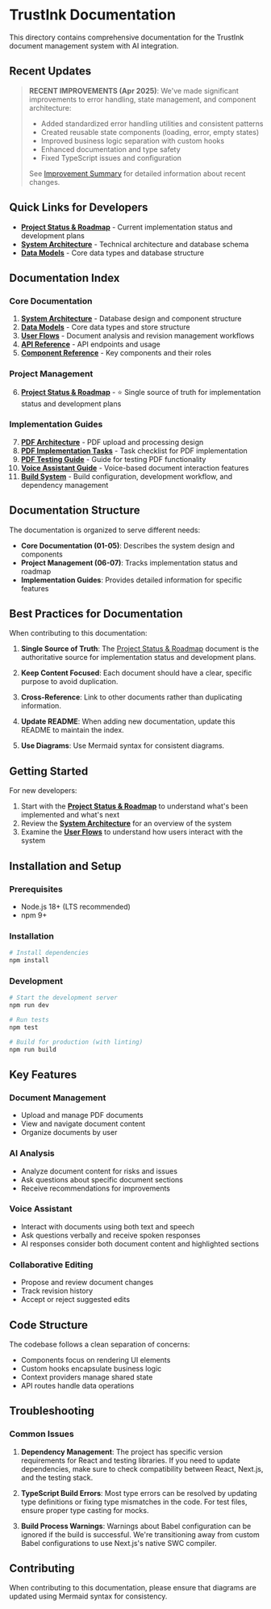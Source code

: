 # TrustInk Documentation

This directory contains comprehensive documentation for the TrustInk document management system with AI integration.

## Recent Updates

> **RECENT IMPROVEMENTS (Apr 2025)**:
> We've made significant improvements to error handling, state management, and component architecture:
> - Added standardized error handling utilities and consistent patterns
> - Created reusable state components (loading, error, empty states)
> - Improved business logic separation with custom hooks
> - Enhanced documentation and type safety
> - Fixed TypeScript issues and configuration
> 
> See [Improvement Summary](./improvement-summary.md) for detailed information about recent changes.

## Quick Links for Developers

- **[Project Status & Roadmap](./07-development-roadmap.md)** - Current implementation status and development plans
- **[System Architecture](./01-system-architecture.md)** - Technical architecture and database schema
- **[Data Models](./02-data-models.md)** - Core data types and database structure

## Documentation Index

### Core Documentation

1. **[System Architecture](./01-system-architecture.md)** - Database design and component structure
2. **[Data Models](./02-data-models.md)** - Core data types and store structure
3. **[User Flows](./03-user-flows.md)** - Document analysis and revision management workflows
4. **[API Reference](./04-api-reference.md)** - API endpoints and usage
5. **[Component Reference](./05-component-reference.md)** - Key components and their roles

### Project Management

6. **[Project Status & Roadmap](./07-development-roadmap.md)** - ⭐ Single source of truth for implementation status and development plans

### Implementation Guides

7. **[PDF Architecture](./pdf-architecture.md)** - PDF upload and processing design
8. **[PDF Implementation Tasks](./pdf-implementation-tasks.md)** - Task checklist for PDF implementation
9. **[PDF Testing Guide](./pdf-testing-guide.md)** - Guide for testing PDF functionality
10. **[Voice Assistant Guide](./voice-assistant-guide.md)** - Voice-based document interaction features
11. **[Build System](./build-system.md)** - Build configuration, development workflow, and dependency management

## Documentation Structure

The documentation is organized to serve different needs:

- **Core Documentation (01-05)**: Describes the system design and components
- **Project Management (06-07)**: Tracks implementation status and roadmap
- **Implementation Guides**: Provides detailed information for specific features

## Best Practices for Documentation

When contributing to this documentation:

1. **Single Source of Truth**: The [Project Status & Roadmap](./07-development-roadmap.md) document is the authoritative source for implementation status and development plans.

2. **Keep Content Focused**: Each document should have a clear, specific purpose to avoid duplication.

3. **Cross-Reference**: Link to other documents rather than duplicating information.

4. **Update README**: When adding new documentation, update this README to maintain the index.

5. **Use Diagrams**: Use Mermaid syntax for consistent diagrams.

## Getting Started

For new developers:

1. Start with the **[Project Status & Roadmap](./07-development-roadmap.md)** to understand what's been implemented and what's next
2. Review the **[System Architecture](./01-system-architecture.md)** for an overview of the system
3. Examine the **[User Flows](./03-user-flows.md)** to understand how users interact with the system

## Installation and Setup

### Prerequisites
- Node.js 18+ (LTS recommended)
- npm 9+

### Installation

```bash
# Install dependencies
npm install
```

### Development

```bash
# Start the development server
npm run dev

# Run tests
npm test

# Build for production (with linting)
npm run build
```

## Key Features

### Document Management
- Upload and manage PDF documents
- View and navigate document content
- Organize documents by user

### AI Analysis
- Analyze document content for risks and issues
- Ask questions about specific document sections
- Receive recommendations for improvements

### Voice Assistant
- Interact with documents using both text and speech
- Ask questions verbally and receive spoken responses
- AI responses consider both document content and highlighted sections

### Collaborative Editing
- Propose and review document changes
- Track revision history
- Accept or reject suggested edits

## Code Structure

The codebase follows a clean separation of concerns:
- Components focus on rendering UI elements
- Custom hooks encapsulate business logic
- Context providers manage shared state
- API routes handle data operations

## Troubleshooting

### Common Issues

1. **Dependency Management**: The project has specific version requirements for React and testing libraries. If you need to update dependencies, make sure to check compatibility between React, Next.js, and the testing stack.

2. **TypeScript Build Errors**: Most type errors can be resolved by updating type definitions or fixing type mismatches in the code. For test files, ensure proper type casting for mocks.

3. **Build Process Warnings**: Warnings about Babel configuration can be ignored if the build is successful. We're transitioning away from custom Babel configurations to use Next.js's native SWC compiler.

## Contributing

When contributing to this documentation, please ensure that diagrams are updated using Mermaid syntax for consistency. 